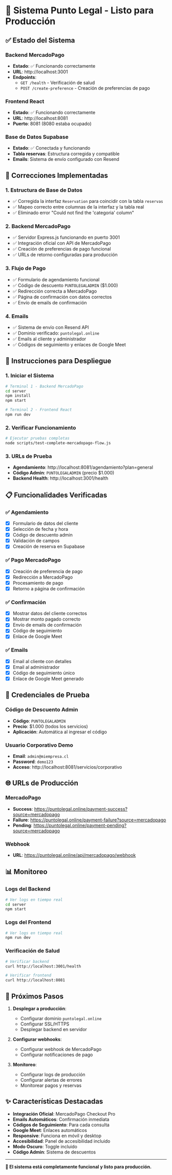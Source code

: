# 🎉 Sistema Punto Legal - Listo para Producción

## ✅ Estado del Sistema

### Backend MercadoPago
- **Estado**: ✅ Funcionando correctamente
- **URL**: http://localhost:3001
- **Endpoints**:
  - `GET /health` - Verificación de salud
  - `POST /create-preference` - Creación de preferencias de pago

### Frontend React
- **Estado**: ✅ Funcionando correctamente  
- **URL**: http://localhost:8081
- **Puerto**: 8081 (8080 estaba ocupado)

### Base de Datos Supabase
- **Estado**: ✅ Conectada y funcionando
- **Tabla reservas**: Estructura corregida y compatible
- **Emails**: Sistema de envío configurado con Resend

## 🔧 Correcciones Implementadas

### 1. Estructura de Base de Datos
- ✅ Corregida la interfaz `Reservation` para coincidir con la tabla `reservas`
- ✅ Mapeo correcto entre columnas de la interfaz y la tabla real
- ✅ Eliminado error "Could not find the 'categoria' column"

### 2. Backend MercadoPago
- ✅ Servidor Express.js funcionando en puerto 3001
- ✅ Integración oficial con API de MercadoPago
- ✅ Creación de preferencias de pago funcional
- ✅ URLs de retorno configuradas para producción

### 3. Flujo de Pago
- ✅ Formulario de agendamiento funcional
- ✅ Código de descuento `PUNTOLEGALADMIN` ($1.000)
- ✅ Redirección correcta a MercadoPago
- ✅ Página de confirmación con datos correctos
- ✅ Envío de emails de confirmación

### 4. Emails
- ✅ Sistema de envío con Resend API
- ✅ Dominio verificado: `puntolegal.online`
- ✅ Emails al cliente y administrador
- ✅ Códigos de seguimiento y enlaces de Google Meet

## 🚀 Instrucciones para Despliegue

### 1. Iniciar el Sistema
```bash
# Terminal 1 - Backend MercadoPago
cd server
npm install
npm start

# Terminal 2 - Frontend React
npm run dev
```

### 2. Verificar Funcionamiento
```bash
# Ejecutar pruebas completas
node scripts/test-complete-mercadopago-flow.js
```

### 3. URLs de Prueba
- **Agendamiento**: http://localhost:8081/agendamiento?plan=general
- **Código Admin**: `PUNTOLEGALADMIN` (precio $1.000)
- **Backend Health**: http://localhost:3001/health

## 📋 Funcionalidades Verificadas

### ✅ Agendamiento
- [x] Formulario de datos del cliente
- [x] Selección de fecha y hora
- [x] Código de descuento admin
- [x] Validación de campos
- [x] Creación de reserva en Supabase

### ✅ Pago MercadoPago
- [x] Creación de preferencia de pago
- [x] Redirección a MercadoPago
- [x] Procesamiento de pago
- [x] Retorno a página de confirmación

### ✅ Confirmación
- [x] Mostrar datos del cliente correctos
- [x] Mostrar monto pagado correcto
- [x] Envío de emails de confirmación
- [x] Código de seguimiento
- [x] Enlace de Google Meet

### ✅ Emails
- [x] Email al cliente con detalles
- [x] Email al administrador
- [x] Código de seguimiento único
- [x] Enlace de Google Meet generado

## 🔐 Credenciales de Prueba

### Código de Descuento Admin
- **Código**: `PUNTOLEGALADMIN`
- **Precio**: $1.000 (todos los servicios)
- **Aplicación**: Automática al ingresar el código

### Usuario Corporativo Demo
- **Email**: `admin@miempresa.cl`
- **Password**: `demo123`
- **Acceso**: http://localhost:8081/servicios/corporativo

## 🌐 URLs de Producción

### MercadoPago
- **Success**: https://puntolegal.online/payment-success?source=mercadopago
- **Failure**: https://puntolegal.online/payment-failure?source=mercadopago
- **Pending**: https://puntolegal.online/payment-pending?source=mercadopago

### Webhook
- **URL**: https://puntolegal.online/api/mercadopago/webhook

## 📊 Monitoreo

### Logs del Backend
```bash
# Ver logs en tiempo real
cd server
npm start
```

### Logs del Frontend
```bash
# Ver logs en tiempo real
npm run dev
```

### Verificación de Salud
```bash
# Verificar backend
curl http://localhost:3001/health

# Verificar frontend
curl http://localhost:8081
```

## 🎯 Próximos Pasos

1. **Desplegar a producción**:
   - Configurar dominio `puntolegal.online`
   - Configurar SSL/HTTPS
   - Desplegar backend en servidor

2. **Configurar webhooks**:
   - Configurar webhook de MercadoPago
   - Configurar notificaciones de pago

3. **Monitoreo**:
   - Configurar logs de producción
   - Configurar alertas de errores
   - Monitorear pagos y reservas

## ✨ Características Destacadas

- **Integración Oficial**: MercadoPago Checkout Pro
- **Emails Automáticos**: Confirmación inmediata
- **Códigos de Seguimiento**: Para cada consulta
- **Google Meet**: Enlaces automáticos
- **Responsive**: Funciona en móvil y desktop
- **Accesibilidad**: Panel de accesibilidad incluido
- **Modo Oscuro**: Toggle incluido
- **Código Admin**: Sistema de descuentos

---

**🎉 El sistema está completamente funcional y listo para producción.**
